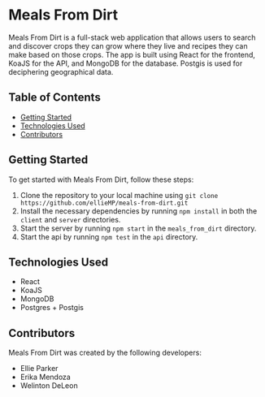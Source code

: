 # Meals From Dirt

Meals From Dirt is a full-stack web application that allows users to search and discover crops they can grow where they live and recipes they can make based on those crops. The app is built using React for the frontend, KoaJS for the API, and MongoDB for the database.  Postgis is used for deciphering geographical data.

## Table of Contents
- [Getting Started](#getting-started)
- [Technologies Used](#technologies-used)
- [Contributors](#contributors)

## Getting Started

To get started with Meals From Dirt, follow these steps:

1. Clone the repository to your local machine using `git clone https://github.com/ellieMP/meals-from-dirt.git`
2. Install the necessary dependencies by running `npm install` in both the `client` and `server` directories.
3. Start the server by running `npm start` in the `meals_from_dirt` directory.
4. Start the api by running `npm test` in the `api` directory.

## Technologies Used

- React
- KoaJS
- MongoDB
- Postgres + Postgis

## Contributors

Meals From Dirt was created by the following developers:

- Ellie Parker
- Erika Mendoza
- Welinton DeLeon
